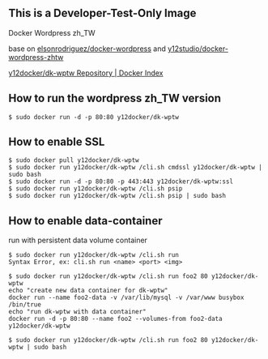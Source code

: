 ## This is a Developer-Test-Only Image

Docker Wordpress zh_TW 

base on [elsonrodriguez/docker-wordpress](https://github.com/elsonrodriguez/docker-wordpress) and [y12studio/docker-wordpress-zhtw](https://github.com/y12studio/docker-wordpress-zhtw) 

[y12docker/dk-wptw Repository | Docker Index](https://index.docker.io/u/y12docker/dk-wptw/)

## How to run the wordpress zh_TW version

```
$ sudo docker run -d -p 80:80 y12docker/dk-wptw
```

## How to enable SSL

```
$ sudo docker pull y12docker/dk-wptw
$ sudo docker run y12docker/dk-wptw /cli.sh cmdssl y12docker/dk-wptw | sudo bash
$ sudo docker run -d -p 80:80 -p 443:443 y12docker/dk-wptw:ssl
$ sudo docker run y12docker/dk-wptw /cli.sh psip
$ sudo docker run y12docker/dk-wptw /cli.sh psip | sudo bash
```

## How to enable data-container

run with persistent data volume container

```
$ sudo docker run y12docker/dk-wptw /cli.sh run
Syntax Error, ex: cli.sh run <name> <port> <img>

$ sudo docker run y12docker/dk-wptw /cli.sh run foo2 80 y12docker/dk-wptw
echo "create new data container for dk-wptw"
docker run --name foo2-data -v /var/lib/mysql -v /var/www busybox /bin/true
echo "run dk-wptw with data container"
docker run -d -p 80:80 --name foo2 --volumes-from foo2-data y12docker/dk-wptw

$ sudo docker run y12docker/dk-wptw /cli.sh run foo2 80 y12docker/dk-wptw | sudo bash
```

